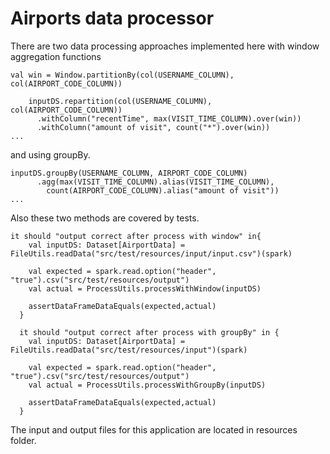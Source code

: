 # Airports data processor

There are two data processing approaches implemented here with window aggregation functions
~~~~
val win = Window.partitionBy(col(USERNAME_COLUMN), col(AIRPORT_CODE_COLUMN))

    inputDS.repartition(col(USERNAME_COLUMN), col(AIRPORT_CODE_COLUMN))
      .withColumn("recentTime", max(VISIT_TIME_COLUMN).over(win))
      .withColumn("amount of visit", count("*").over(win))
...
~~~~
and using groupBy.

~~~~
inputDS.groupBy(USERNAME_COLUMN, AIRPORT_CODE_COLUMN)
      .agg(max(VISIT_TIME_COLUMN).alias(VISIT_TIME_COLUMN),
        count(AIRPORT_CODE_COLUMN).alias("amount of visit"))
...
~~~~

Also these two methods are covered by tests.

~~~~
it should "output correct after process with window" in{
    val inputDS: Dataset[AirportData] = FileUtils.readData("src/test/resources/input/input.csv")(spark)

    val expected = spark.read.option("header", "true").csv("src/test/resources/output")
    val actual = ProcessUtils.processWithWindow(inputDS)

    assertDataFrameDataEquals(expected,actual)
  }

  it should "output correct after process with groupBy" in {
    val inputDS: Dataset[AirportData] = FileUtils.readData("src/test/resources/input")(spark)

    val expected = spark.read.option("header", "true").csv("src/test/resources/output")
    val actual = ProcessUtils.processWithGroupBy(inputDS)

    assertDataFrameDataEquals(expected,actual)
  }
~~~~

The input and output files for this application are located in resources folder.